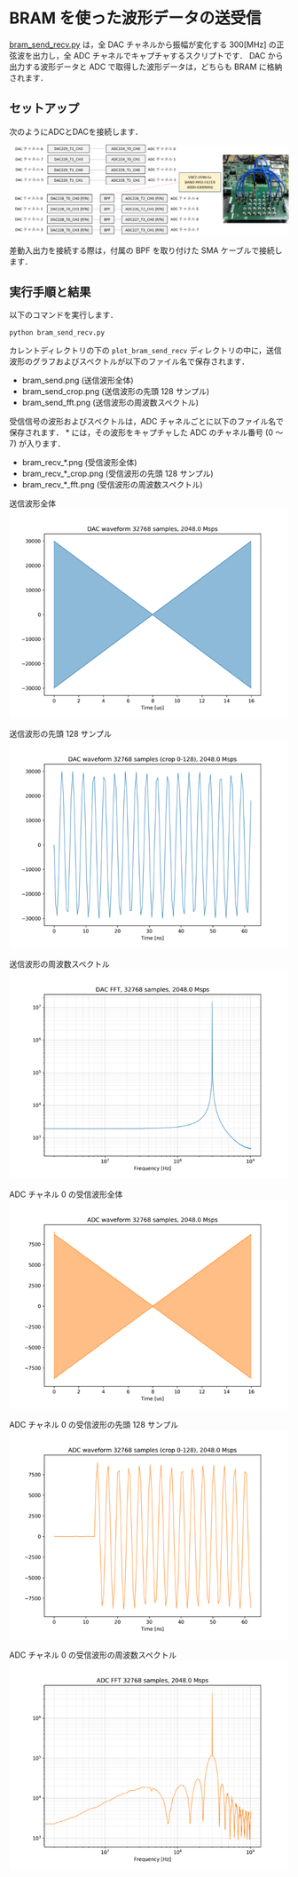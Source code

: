 # BRAM を使った波形データの送受信

[bram_send_recv.py](./bram_send_recv.py) は，全 DAC チャネルから振幅が変化する 300[MHz] の正弦波を出力し，全 ADC チャネルでキャプチャするスクリプトです．
DAC から出力する波形データと ADC で取得した波形データは，どちらも BRAM に格納されます．

## セットアップ

次のようにADCとDACを接続します．  

![セットアップ](./../../docs/images/dac_adc_setup-1.png)

差動入出力を接続する際は，付属の BPF を取り付けた SMA ケーブルで接続します．

## 実行手順と結果

以下のコマンドを実行します．

```
python bram_send_recv.py
```

カレントディレクトリの下の `plot_bram_send_recv` ディレクトリの中に，送信波形のグラフおよびスペクトルが以下のファイル名で保存されます．
- bram_send.png (送信波形全体)
- bram_send_crop.png (送信波形の先頭 128 サンプル)
- bram_send_fft.png (送信波形の周波数スペクトル)

受信信号の波形およびスペクトルは，ADC チャネルごとに以下のファイル名で保存されます．
\* には，その波形をキャプチャした ADC のチャネル番号 (0 ～ 7) が入ります．
- bram_recv_*.png (受信波形全体)
- bram_recv_*_crop.png (受信波形の先頭 128 サンプル)
- bram_recv_*_fft.png (受信波形の周波数スペクトル)

送信波形全体  
![送信波形全体](images/bram_send.png)

送信波形の先頭 128 サンプル  
![送信波形の先頭 128 サンプル](images/bram_send_crop.png)

送信波形の周波数スペクトル  
![送信波形の周波数スペクトル](images/bram_send_fft.png)

ADC チャネル 0 の受信波形全体  
![受信波形全体](images/bram_recv_0.png)

ADC チャネル 0 の受信波形の先頭 128 サンプル  
![受信波形の先頭 128 サンプル](images/bram_recv_0_crop.png)

ADC チャネル 0 の受信波形の周波数スペクトル  
![受信波形の周波数スペクトル](images/bram_recv_0_fft.png)

